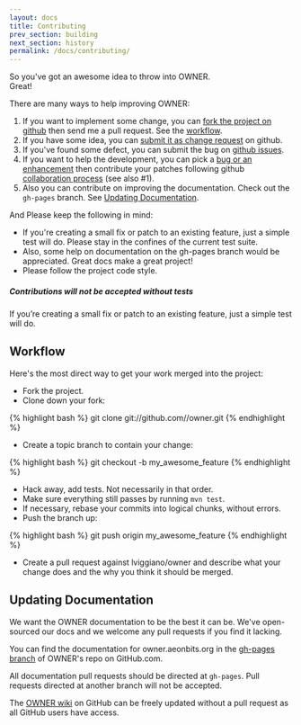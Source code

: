 ```yaml
---
layout: docs
title: Contributing
prev_section: building
next_section: history
permalink: /docs/contributing/
---
```


So you've got an awesome idea to throw into OWNER.  
Great! 

There are many ways to help improving OWNER:

1. If you want to implement some change, you can 
   [fork the project on github][fork] then send me a pull request. 
   See the [workflow](#toc_0).
2. If you have some idea, you can [submit it as change request][issues] on 
     github.
3. If you've found some defect, you can submit the bug on 
     [github issues][issues].
4. If you want to help the development, you can pick a 
     [bug or an enhancement][issues] then contribute your patches following 
     github [collaboration process][collaborating] (see also #1).
5. Also you can contribute on improving the documentation. Check out 
     the `gh-pages` branch. 
     See [Updating Documentation](#updating_documentation).

  [fork]: https://help.github.com/articles/fork-a-repo
  [issues]: https://github.com/lviggiano/owner/issues
  [collaborating]: https://help.github.com/categories/63/articles


And Please keep the following in mind:

* If you're creating a small fix or patch to an existing feature, just a simple
  test will do. Please stay in the confines of the current test suite.
* Also, some help on documentation on the gh-pages branch would be appreciated. 
  Great docs make a great project!
* Please follow the project code style.

<div class="note warning">
  <h5>Contributions will not be accepted without tests</h5>
  <p>
    If you’re creating a small fix or patch to an existing feature, just
    a simple test will do.
  </p>
</div>


Workflow
--------

Here's the most direct way to get your work merged into the project:

* Fork the project.
* Clone down your fork:

{% highlight bash %}
git clone git://github.com/<your-username>/owner.git
{% endhighlight %}

* Create a topic branch to contain your change:

{% highlight bash %}
git checkout -b my_awesome_feature
{% endhighlight %}


* Hack away, add tests. Not necessarily in that order.
* Make sure everything still passes by running `mvn test`.
* If necessary, rebase your commits into logical chunks, without errors.
* Push the branch up:

{% highlight bash %}
git push origin my_awesome_feature
{% endhighlight %}

* Create a pull request against lviggiano/owner and describe what your change
  does and the why you think it should be merged.

Updating Documentation
----------------------

We want the OWNER documentation to be the best it can be. We've
open-sourced our docs and we welcome any pull requests if you find it
lacking.

You can find the documentation for owner.aeonbits.org in the
[gh-pages branch](https://github.com/lviggiano/owner/tree/gh-pages) of
OWNER's repo on GitHub.com.

All documentation pull requests should be directed at `gh-pages`.  Pull
requests directed at another branch will not be accepted.

The [OWNER wiki](https://github.com/lviggiano/owner/wiki) on GitHub 
can be freely updated without a pull request as all GitHub users have access.
